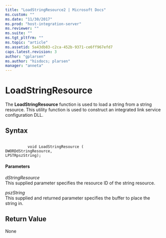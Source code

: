 ```yaml
---
title: "LoadStringResource2 | Microsoft Docs"
ms.custom: ""
ms.date: "11/30/2017"
ms.prod: "host-integration-server"
ms.reviewer: ""
ms.suite: ""
ms.tgt_pltfrm: ""
ms.topic: "article"
ms.assetid: 5a43db83-c2ca-452b-9371-ce6ff967efd7
caps.latest.revision: 3
author: "gplarsen"
ms.author: "hisdocs; plarsen"
manager: "anneta"
---
```

# LoadStringResource
The **LoadStringResource** function is used to load a string from a string resource. This utility function is used to construct an integrated link service configuration DLL.  
  
## Syntax  
  
```  
  
          void LoadStringResource (   
DWORDdStringResource,  
LPSTRpszString);  
```  
  
#### Parameters  
 *dStringResource*  
 This supplied parameter specifies the resource ID of the string resource.  
  
 *pszString*  
 This supplied and returned parameter specifies the buffer to place the string in.  
  
## Return Value  
 None